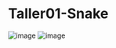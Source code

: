 # Taller01-Snake
![image](https://github.com/rgaibor17/Taller01-Snake/assets/116905918/656c43e1-6e3b-46d5-993a-23d3f2b39dab)
![image](https://github.com/rgaibor17/Taller01-Snake/assets/136658235/e531a1fb-de8a-4d2b-aeb6-3c8f72790588)

